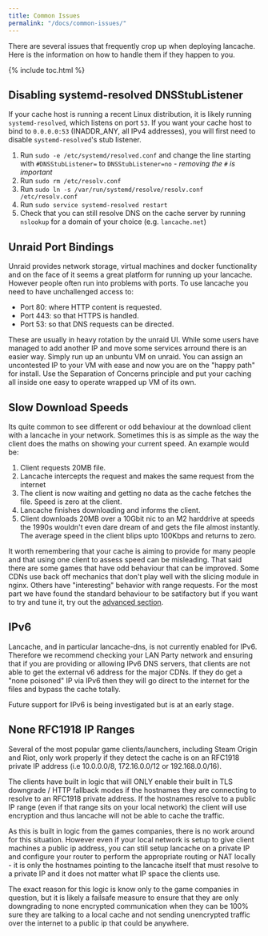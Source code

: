 ```yaml
---
title: Common Issues
permalink: "/docs/common-issues/"
---
```


There are several issues that frequently crop up when deploying lancache. Here is the information on how to handle them if they happen to you.

{% include toc.html %}

## Disabling systemd-resolved DNSStubListener

If your cache host is running a recent Linux distribution, it is likely running `systemd-resolved`, which listens on port `53`. If you want your cache host to bind to `0.0.0.0:53` (INADDR_ANY, all IPv4 addresses), you will first need to disable `systemd-resolved`'s stub listener.

1. Run `sudo -e /etc/systemd/resolved.conf` and change the line starting with `#DNSStubListener=` to `DNSStubListener=no` - _removing the `#` is important_
1. Run `sudo rm /etc/resolv.conf`
1. Run `sudo ln -s /var/run/systemd/resolve/resolv.conf /etc/resolv.conf`
1. Run `sudo service systemd-resolved restart`
1. Check that you can still resolve DNS on the cache server by running `nslookup` for a domain of your choice (e.g. `lancache.net`)

## Unraid Port Bindings

Unraid provides network storage, virtual machines and docker functionality and on the face of it seems a great platform for running up your lancache. However people often run into problems with ports. To use lancache you need to have unchallenged access to:
* Port 80: where HTTP content is requested.
* Port 443: so that HTTPS is handled.
* Port 53: so that DNS requests can be directed.

These are usually in heavy rotation by the unraid UI. While some users have managed to add another IP and move some services arround there is an easier way. Simply run up an unbuntu VM on unraid. You can assign an uncontested IP to your VM with ease and now you are on the "happy path" for install. Use the Separation of Concerns principle and put your caching all inside one easy to operate wrapped up VM of its own.

## Slow Download Speeds

Its quite common to see different or odd behaviour at the download client with a lancache in your network. Sometimes this is as simple as the way the client does the maths on showing your current speed. An example would be:
1. Client requests 20MB file.
1. Lancache intercepts the request and makes the same request from the internet
1. The client is now waiting and getting no data as the cache fetches the file. Speed is zero at the client.
1. Lancache finishes downloading and informs the client.
1. Client downloads 20MB over a 10Gbit nic to an M2 harddrive at speeds the 1990s wouldn't even dare dream of and gets the file almost instantly. The average speed in the client blips upto 100Kbps and returns to zero.

It worth remembering that your cache is aiming to provide for many people and that using one client to assess speed can be misleading. That said there are some games that have odd behaviour that can be improved. Some CDNs use back off mechanics that don't play well with the slicing module in nginx. Others have "interesting" behavior with range requests. For the most part we have found the standard behaviour to be satifactory but if you want to try and tune it, try out the [advanced section](/docs/advanced/tuning-cache).

## IPv6

Lancache, and in particular lancache-dns, is not currently enabled for IPv6. Therefore we recommend checking your LAN Party network and ensuring that if you are providing or allowing IPv6 DNS servers, that clients are not able to get the external v6 address for the major CDNs. If they do get a "none poisoned" IP via IPv6 then they will go direct to the internet for the files and bypass the cache totally.

Future support for IPv6 is being investigated but is at an early stage.

## None RFC1918 IP Ranges

Several of the most popular game clients/launchers, including Steam Origin and Riot, only work properly if they detect the cache is on an RFC1918 private IP address (i.e 10.0.0.0/8, 172.16.0.0/12 or 192.168.0.0/16). 

The clients have built in logic that will ONLY enable their built in TLS downgrade / HTTP fallback modes if the hostnames they are connecting to resolve to an RFC1918 private address. If the hostnames resolve to a public IP range (even if that range sits on your local network) the client will use encryption and thus lancache will not be able to cache the traffic.

As this is built in logic from the games companies, there is no work around for this situation. However even if your local network is setup to give client machines a public ip address, you can still setup lancache on a private IP and configure your router to perform the appropriate routing or NAT locally - it is only the hostnames pointing to the lancache itself that must resolve to a private IP and it does not matter what IP space the clients use.

The exact reason for this logic is know only to the game companies in question, but it is likely a failsafe measure to ensure that they are only downgrading to none encrypted communication when they can be 100% sure they are talking to a local cache and not sending unencrypted traffic over the internet to a public ip that could be anywhere.